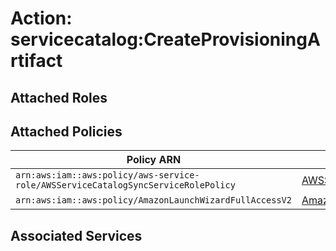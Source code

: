 # Action: servicecatalog:CreateProvisioningArtifact

## Attached Roles

## Attached Policies

| Policy ARN | Policy Name |
|------------|-------------|
| `arn:aws:iam::aws:policy/aws-service-role/AWSServiceCatalogSyncServiceRolePolicy` | [AWSServiceCatalogSyncServiceRolePolicy](../policies.md#awsservicecatalogsyncservicerolepolicy) |
| `arn:aws:iam::aws:policy/AmazonLaunchWizardFullAccessV2` | [AmazonLaunchWizardFullAccessV2](../policies.md#amazonlaunchwizardfullaccessv2) |

## Associated Services

